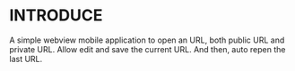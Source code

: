 # INTRODUCE

A simple webview mobile application to open an URL, both public URL and private URL.
Allow edit and save the current URL. And then, auto repen the last URL.
